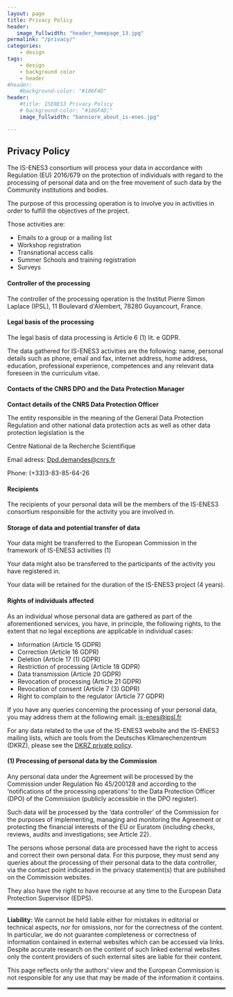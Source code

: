 ```yaml
---
layout: page
title: Privacy Policy
header:
   image_fullwidth: "header_homepage_13.jpg"
permalink: "/privacy/"
categories:
    - design
tags:
    - design
    - background color
    - header
#header:
    #background-color: "#186F4D"
header:
    #title: ISENES3 Privacy Policy
    # background-color: "#186F4D;"
    image_fullwidth: "banniere_about_is-enes.jpg"

---
```


## Privacy Policy

The IS-ENES3 consortium will process your data in accordance with Regulation (EU) 2016/679 on the protection of individuals with regard to the processing of personal data and on the free movement of such data by the Community institutions and bodies.

The purpose of this processing operation is to involve you in activities in order to fulfill the objectives of the project.

Those activities are:

- Emails to a group or a mailing list
- Workshop registration
- Transnational access calls
- Summer Schools and training registration
- Surveys

#### Controller of the processing

The controller of the processing operation is the Institut Pierre Simon Laplace (IPSL), 11 Boulevard d'Alembert, 78280 Guyancourt, France.

#### Legal basis of the processing

The legal basis of data processing is Article 6 (1) lit. e GDPR.

The data gathered for IS-ENES3 activities are the following: name, personal details such as phone, email and fax, internet address, home address, education, professional experience, competences and any relevant data foreseen in the curriculum vitae.

#### Contacts of the CNRS DPO and the Data Protection Manager

**Contact details of the CNRS Data Protection Officer**

The entity responsible in the meaning of the General Data Protection Regulation and other national data protection acts as well as other data protection legislation is the

Centre National de la Recherche Scientifique

Email adress: <Dpd.demandes@cnrs.fr>

Phone: (+33)3-83-85-64-26

#### Recipients

The recipients of your personal data will be the members of the IS-ENES3 consortium responsible for the activity you are involved in.

#### Storage of data and potential transfer of data

Your data might be transferred to the European Commission in the framework of IS-ENES3 activities (1)

Your data might also be transferred to the participants of the activity you have registered in.

Your data will be retained for the duration of the IS-ENES3 project (4 years).

#### Rights of individuals affected

As an individual whose personal data are gathered as part of the aforementioned services, you have, in principle, the following rights, to the extent that no legal exceptions are applicable in individual cases:

- Information (Article 15 GDPR)
- Correction (Article 16 GDPR)
- Deletion (Article 17 (1) GDPR)
- Restriction of processing (Article 18 GDPR)
- Data transmission (Article 20 GDPR)
- Revocation of processing (Article 21 GDPR)
- Revocation of consent (Article 7 (3) GDPR)
- Right to complain to the regulator (Article 77 GDPR)

If you have any queries concerning the processing of your personal data, you may address them at the following email: <is-enes@ipsl.fr>

For any data related to the use of the IS-ENES3 website and the IS-ENES3 mailing lists, which are tools from the Deutsches Klimarechenzentrum (DKRZ), please see the [DKRZ private policy](https://www.dkrz.de/about-en/contact/en-datenschutzhinweise).

#### (1) Processing of personal data by the Commission

Any personal data under the Agreement will be processed by the Commission under Regulation No 45/200128 and according to the ‘notifications of the processing operations’ to the Data Protection Officer (DPO) of the Commission (publicly accessible in the DPO register).

Such data will be processed by the ‘data controller’ of the Commission for the purposes of implementing, managing and monitoring the Agreement or protecting the financial interests of the EU or Euratom (including checks, reviews, audits and investigations; see Article 22).

The persons whose personal data are processed have the right to access and correct their own personal data. For this purpose, they must send any queries about the processing of their personal data to the data controller, via the contact point indicated in the privacy statement(s) that are published on the Commission websites.

They also have the right to have recourse at any time to the European Data Protection Supervisor (EDPS).

<hr style="border:2px solid gray">

**Liability:** We cannot be held liable either for mistakes in editorial or technical aspects, nor for omissions, nor for the correctness of the content. In particular, we do not guarantee completeness or correctness of information contained in external websites which can be accessed via links. Despite accurate research on the content of such linked external websites only the content providers of such external sites are liable for their content.

This page reflects only the authors' view and the European Commission is not responsible for any use that may be made of the information it contains.

<hr style="border:2px solid gray">
